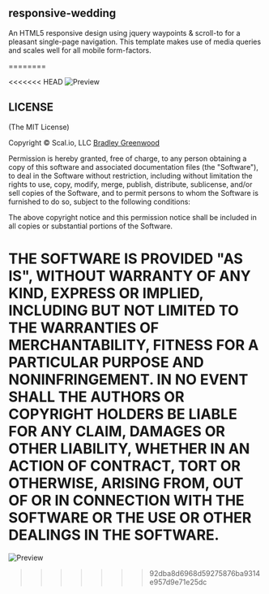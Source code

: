 responsive-wedding
------------------

An HTML5 responsive design using jquery waypoints & scroll-to for a pleasant single-page navigation. This template makes use of media queries and scales well for all mobile form-factors.

========

<<<<<<< HEAD
![Preview](https://github.com/bmgdev/responsive-wedding/blob/master/responsive-wedding/preview.png?raw=true)

## LICENSE

(The MIT License)

Copyright © Scal.io, LLC [Bradley Greenwood](http://github.com/bmgdev/)

Permission is hereby granted, free of charge, to any person obtaining a
copy of this software and associated documentation files (the "Software"),
to deal in the Software without restriction, including without
limitation the rights to use, copy, modify, merge, publish, distribute,
sublicense, and/or sell copies of the Software, and to permit persons
to whom the Software is furnished to do so, subject to the following conditions:

The above copyright notice and this permission notice shall be included
in all copies or substantial portions of the Software.

THE SOFTWARE IS PROVIDED "AS IS", WITHOUT WARRANTY OF ANY KIND, EXPRESS
OR IMPLIED, INCLUDING BUT NOT LIMITED TO THE WARRANTIES OF MERCHANTABILITY,
FITNESS FOR A PARTICULAR PURPOSE AND NONINFRINGEMENT. IN NO EVENT SHALL
THE AUTHORS OR COPYRIGHT HOLDERS BE LIABLE FOR ANY CLAIM, DAMAGES OR
OTHER LIABILITY, WHETHER IN AN ACTION OF CONTRACT, TORT OR OTHERWISE,
ARISING FROM, OUT OF OR IN CONNECTION WITH THE SOFTWARE OR THE USE OR
OTHER DEALINGS IN THE SOFTWARE.
=======
![Preview](https://github.com/bmgdev/responsive-wedding/blob/master/preview.png?raw=true)

>>>>>>> 92dba8d6968d59275876ba9314e957d9e71e25dc
